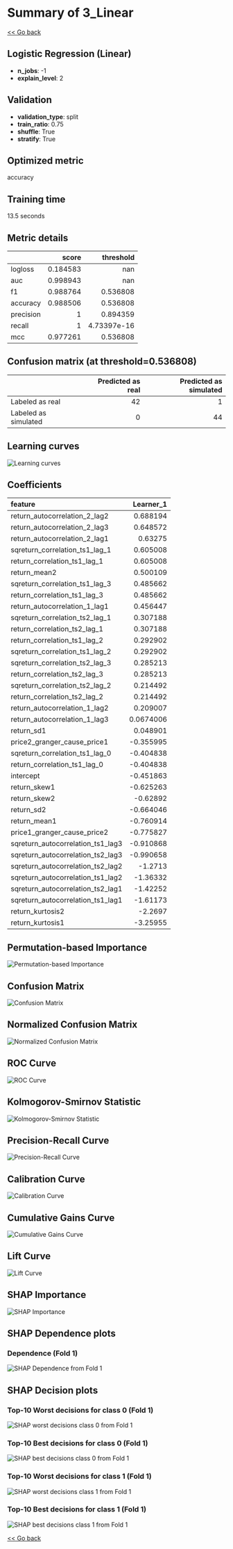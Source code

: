 # Summary of 3_Linear

[<< Go back](../README.md)


## Logistic Regression (Linear)
- **n_jobs**: -1
- **explain_level**: 2

## Validation
 - **validation_type**: split
 - **train_ratio**: 0.75
 - **shuffle**: True
 - **stratify**: True

## Optimized metric
accuracy

## Training time

13.5 seconds

## Metric details
|           |    score |     threshold |
|:----------|---------:|--------------:|
| logloss   | 0.184583 | nan           |
| auc       | 0.998943 | nan           |
| f1        | 0.988764 |   0.536808    |
| accuracy  | 0.988506 |   0.536808    |
| precision | 1        |   0.894359    |
| recall    | 1        |   4.73397e-16 |
| mcc       | 0.977261 |   0.536808    |


## Confusion matrix (at threshold=0.536808)
|                      |   Predicted as real |   Predicted as simulated |
|:---------------------|--------------------:|-------------------------:|
| Labeled as real      |                  42 |                        1 |
| Labeled as simulated |                   0 |                       44 |

## Learning curves
![Learning curves](learning_curves.png)

## Coefficients
| feature                           |   Learner_1 |
|:----------------------------------|------------:|
| return_autocorrelation_2_lag2     |   0.688194  |
| return_autocorrelation_2_lag3     |   0.648572  |
| return_autocorrelation_2_lag1     |   0.63275   |
| sqreturn_correlation_ts1_lag_1    |   0.605008  |
| return_correlation_ts1_lag_1      |   0.605008  |
| return_mean2                      |   0.500109  |
| sqreturn_correlation_ts1_lag_3    |   0.485662  |
| return_correlation_ts1_lag_3      |   0.485662  |
| return_autocorrelation_1_lag1     |   0.456447  |
| sqreturn_correlation_ts2_lag_1    |   0.307188  |
| return_correlation_ts2_lag_1      |   0.307188  |
| return_correlation_ts1_lag_2      |   0.292902  |
| sqreturn_correlation_ts1_lag_2    |   0.292902  |
| sqreturn_correlation_ts2_lag_3    |   0.285213  |
| return_correlation_ts2_lag_3      |   0.285213  |
| sqreturn_correlation_ts2_lag_2    |   0.214492  |
| return_correlation_ts2_lag_2      |   0.214492  |
| return_autocorrelation_1_lag2     |   0.209007  |
| return_autocorrelation_1_lag3     |   0.0674006 |
| return_sd1                        |   0.048901  |
| price2_granger_cause_price1       |  -0.355995  |
| sqreturn_correlation_ts1_lag_0    |  -0.404838  |
| return_correlation_ts1_lag_0      |  -0.404838  |
| intercept                         |  -0.451863  |
| return_skew1                      |  -0.625263  |
| return_skew2                      |  -0.62892   |
| return_sd2                        |  -0.664046  |
| return_mean1                      |  -0.760914  |
| price1_granger_cause_price2       |  -0.775827  |
| sqreturn_autocorrelation_ts1_lag3 |  -0.910868  |
| sqreturn_autocorrelation_ts2_lag3 |  -0.990658  |
| sqreturn_autocorrelation_ts2_lag2 |  -1.2713    |
| sqreturn_autocorrelation_ts1_lag2 |  -1.36332   |
| sqreturn_autocorrelation_ts2_lag1 |  -1.42252   |
| sqreturn_autocorrelation_ts1_lag1 |  -1.61173   |
| return_kurtosis2                  |  -2.2697    |
| return_kurtosis1                  |  -3.25955   |


## Permutation-based Importance
![Permutation-based Importance](permutation_importance.png)
## Confusion Matrix

![Confusion Matrix](confusion_matrix.png)


## Normalized Confusion Matrix

![Normalized Confusion Matrix](confusion_matrix_normalized.png)


## ROC Curve

![ROC Curve](roc_curve.png)


## Kolmogorov-Smirnov Statistic

![Kolmogorov-Smirnov Statistic](ks_statistic.png)


## Precision-Recall Curve

![Precision-Recall Curve](precision_recall_curve.png)


## Calibration Curve

![Calibration Curve](calibration_curve_curve.png)


## Cumulative Gains Curve

![Cumulative Gains Curve](cumulative_gains_curve.png)


## Lift Curve

![Lift Curve](lift_curve.png)



## SHAP Importance
![SHAP Importance](shap_importance.png)

## SHAP Dependence plots

### Dependence (Fold 1)
![SHAP Dependence from Fold 1](learner_fold_0_shap_dependence.png)

## SHAP Decision plots

### Top-10 Worst decisions for class 0 (Fold 1)
![SHAP worst decisions class 0 from Fold 1](learner_fold_0_shap_class_0_worst_decisions.png)
### Top-10 Best decisions for class 0 (Fold 1)
![SHAP best decisions class 0 from Fold 1](learner_fold_0_shap_class_0_best_decisions.png)
### Top-10 Worst decisions for class 1 (Fold 1)
![SHAP worst decisions class 1 from Fold 1](learner_fold_0_shap_class_1_worst_decisions.png)
### Top-10 Best decisions for class 1 (Fold 1)
![SHAP best decisions class 1 from Fold 1](learner_fold_0_shap_class_1_best_decisions.png)

[<< Go back](../README.md)
